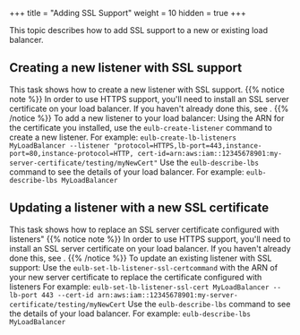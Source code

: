 +++
title = "Adding SSL Support"
weight = 10
hidden = true
+++

This topic describes how to add SSL support to a new or existing load balancer.
## Creating a new listener with SSL support
This task shows how to create a new listener with SSL support.
{{% notice note %}}
In order to use HTTPS support, you'll need to install an SSL server certificate on your load balancer. If you haven't already done this, see . 
{{% /notice %}}
To add a new listener to your load balancer: Using the ARN for the certificate you installed, use the `eulb-create-listener` command to create a new listener. For example: `eulb-create-lb-listeners MyLoadBalancer --listener "protocol=HTTPS,lb-port=443,instance-port=80,instance-protocol=HTTP, cert-id=arn:aws:iam::12345678901:my-server-certificate/testing/myNewCert"` Use the `eulb-describe-lbs` command to see the details of your load balancer. For example: `eulb-describe-lbs MyLoadBalancer` 
## Updating a listener with a new SSL certificate
This task shows how to replace an SSL server certificate configured with listeners"
{{% notice note %}}
In order to use HTTPS support, you'll need to install an SSL server certificate on your load balancer. If you haven't already done this, see . 
{{% /notice %}}
To update an existing listener with SSL support: Use the `eulb-set-lb-listener-ssl-certcommand` with the ARN of your new server certificate to replace the certificate configured with listeners For example: `eulb-set-lb-listener-ssl-cert MyLoadBalancer --lb-port 443 --cert-id arn:aws:iam::12345678901:my-server-certificate/testing/myNewCert` Use the `eulb-describe-lbs` command to see the details of your load balancer. For example: `eulb-describe-lbs MyLoadBalancer` 
